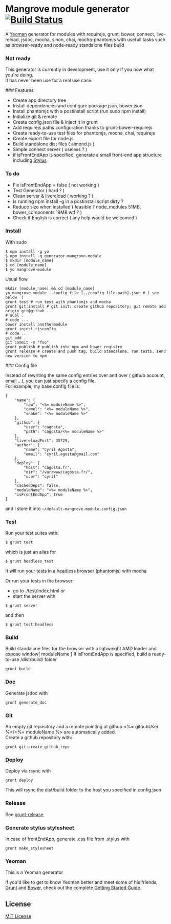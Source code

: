# Mangrove module generator [![Build Status](https://secure.travis-ci.org/cagosta/generator-mangrove-module.png?branch=master)](https://travis-ci.org/cagosta/generator-mangrove-module)

A [Yeoman](http://yeoman.io) generator for modules with requirejs, grunt, bower, connect, live-reload, jsdoc, mocha, sinon, chai, mocha-phantomjs with usefull tasks such as browser-ready and node-ready standalone files build  


### Not ready
This generator is currently in development, use it only if you now what you're doing.  
It has never been use for a real use case.  

### Features  
- Create app directory tree  
- Install dependencies and configure package.json, bower.json  
- Install phantomjs with a postinstall script (run sudo npm install)
- Initialize git & remote  
- Create config.json file & inject it in grunt  
- Add requirejs paths configuration thanks to grunt-bower-requirejs  
- Create ready-to-use test files for phantomjs, mocha, chai, requirejs  
- Create export file for node.js  
- Build standalone dist files ( almond.js )  
- Simple connect server ( useless ? )  
- if isFrontEndApp is specified, generate a small front-end app structure including [Stylus](http://learnboost.github.io/stylus/)

### To do
- Fix isFrontEndApp = false ( not working )
- Test Generator ( hard ? )  
- Clean server & livereload ( working ? )  
- Is running npm install -g in a postinstall script dirty ?  
- Reduce size when installed ( feasible ? node_modules 51MB, bower_components 19MB wtf ? )  
- Check if English is correct ( any help would be welcomed )

### Install  

With sudo 

```
$ npm install -g yo  
$ npm install -g generator-mangrove-module
$ mkdir [module_name] 
$ cd [module_name]
$ yo mangrove-module
```

Usual flow  
```
mkdir [module_name] && cd [module_name]
yo mangrove-module --config_file [../config-file-path].json # ( see below  )
grunt test # run test with phantomjs and mocha
grunt git:install # git init; create github repository; git remote add origin git@github ..
# subl .
# code ...
bower install anothermodule
grunt inject_rjsconfig
# code .. 
git add . 
git commit -m "foo"
grunt publish # publish into npm and bower registry
grunt release # create and push tag, build standalone, run tests, send new version to npm
```

### Config file  

Instead of rewriting the same config entries over and over ( github account, email .. ), you can just specify a config file.  
For example, my base config file is:  
```
{
    "name": {
        "raw": "<%= moduleName %>",
        "camel": "<%= moduleName %>",
        "snake": "<%= moduleName %>"
    },
    "github": {
        "user": "cagosta",
        "path": "cagosta/<%= moduleName %>"
    },
    "livereloadPort": 35729,
    "author": {
        "name": "Cyril Agosta",
        "email": "cyril.agosta@gmail.com"
    },
    "deploy": {
        "host": "cagosta.fr",
        "dir": "/var/www/cagosta.fr/",
        "user": "cyril"
    },
    "cachedDeps": false,
    "moduleName": "<%= moduleName %>",
    "isFrontEndApp": true
}
```
and I store it into `~/default-mangrove-module.config.json`


### Test 

Run your test suites with:
```
$ grunt test 
```

which is just an alias for   
```
$ grunt headless_test
```
It will run your tests in a headless browser (phantomjs) with mocha

Or run your tests in the browser:  
- go to ./test/index.html 
or 
- start the server with  

```
$ grunt server
```

and then  

```
$ grunt test:headless
```

### Build 

Build standalone files for the browser with a lighweight AMD loader and expose window[ moduleName ] 
If isFrontEndApp is specified, build a ready-to-use /dist/build/ folder 

```
grunt build 
```

### Doc   

Generate jsdoc with 
```
grunt generate_doc
```

### Git

An empty git repository and a remote pointing at github:<%= githubUser %>/<%= moduleName %> are automatically added.  
Create a github repository with:
```
grunt git:create_github_repo
```

### Deploy  

Deploy via rsync with 
```
grunt deploy
```

This will rsync the dist/build folder to the host you specified in config.json 

### Release

See [grunt-release](https://github.com/geddski/grunt-release)

### Generate stylus stylesheet 

In case of frontEndApp, generate .css file from .stylus with 
```
grunt make_stylesheet
```


### Yeoman  

This is a Yeoman generator  

If you'd like to get to know Yeoman better and meet some of his friends, [Grunt](http://gruntjs.com) and [Bower](http://bower.io), check out the complete [Getting Started Guide](https://github.com/yeoman/yeoman/wiki/Getting-Started).



## License

[MIT License](http://en.wikipedia.org/wiki/MIT_License)




